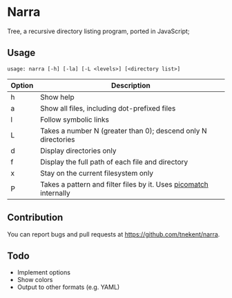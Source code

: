# Narra
Tree, a recursive directory listing program, ported in JavaScript;

## Usage
```
usage: narra [-h] [-la] [-L <levels>] [<directory list>]
```

| Option | Description |
| ------ | ----------- |
| h | Show help |
| a | Show all files, including dot-prefixed files |
| l | Follow symbolic links |
| L | Takes a number N (greater than 0); descend only N directories |
| d | Display directories only |
| f | Display the full path of each file and directory |
| x | Stay on the current filesystem only |
| P | Takes a pattern and filter files by it. Uses [picomatch](https://github.com/micromatch/picomatch) internally |

## Contribution
You can report bugs and pull requests at https://github.com/tnekent/narra.

## Todo
* Implement options
* Show colors
* Output to other formats (e.g. YAML)
